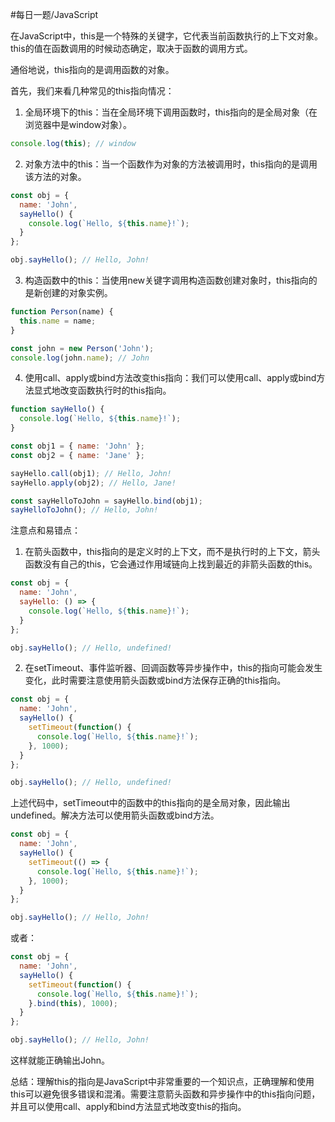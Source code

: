 #每日一题/JavaScript 

在JavaScript中，this是一个特殊的关键字，它代表当前函数执行的上下文对象。this的值在函数调用的时候动态确定，取决于函数的调用方式。

通俗地说，this指向的是调用函数的对象。

首先，我们来看几种常见的this指向情况：

1. 全局环境下的this：当在全局环境下调用函数时，this指向的是全局对象（在浏览器中是window对象）。

```javascript
console.log(this); // window
```

2. 对象方法中的this：当一个函数作为对象的方法被调用时，this指向的是调用该方法的对象。

```javascript
const obj = {
  name: 'John',
  sayHello() {
    console.log(`Hello, ${this.name}!`);
  }
};

obj.sayHello(); // Hello, John!
```

3. 构造函数中的this：当使用new关键字调用构造函数创建对象时，this指向的是新创建的对象实例。

```javascript
function Person(name) {
  this.name = name;
}

const john = new Person('John');
console.log(john.name); // John
```

4. 使用call、apply或bind方法改变this指向：我们可以使用call、apply或bind方法显式地改变函数执行时的this指向。

```javascript
function sayHello() {
  console.log(`Hello, ${this.name}!`);
}

const obj1 = { name: 'John' };
const obj2 = { name: 'Jane' };

sayHello.call(obj1); // Hello, John!
sayHello.apply(obj2); // Hello, Jane!

const sayHelloToJohn = sayHello.bind(obj1);
sayHelloToJohn(); // Hello, John!
```

注意点和易错点：

1. 在箭头函数中，this指向的是定义时的上下文，而不是执行时的上下文，箭头函数没有自己的this，它会通过作用域链向上找到最近的非箭头函数的this。

```javascript
const obj = {
  name: 'John',
  sayHello: () => {
    console.log(`Hello, ${this.name}!`);
  }
};

obj.sayHello(); // Hello, undefined!
```

2. 在setTimeout、事件监听器、回调函数等异步操作中，this的指向可能会发生变化，此时需要注意使用箭头函数或bind方法保存正确的this指向。

```javascript
const obj = {
  name: 'John',
  sayHello() {
    setTimeout(function() {
      console.log(`Hello, ${this.name}!`);
    }, 1000);
  }
};

obj.sayHello(); // Hello, undefined!
```

上述代码中，setTimeout中的函数中的this指向的是全局对象，因此输出undefined。解决方法可以使用箭头函数或bind方法。

```javascript
const obj = {
  name: 'John',
  sayHello() {
    setTimeout(() => {
      console.log(`Hello, ${this.name}!`);
    }, 1000);
  }
};

obj.sayHello(); // Hello, John!
```

或者：

```javascript
const obj = {
  name: 'John',
  sayHello() {
    setTimeout(function() {
      console.log(`Hello, ${this.name}!`);
    }.bind(this), 1000);
  }
};

obj.sayHello(); // Hello, John!
```

这样就能正确输出John。

总结：理解this的指向是JavaScript中非常重要的一个知识点，正确理解和使用this可以避免很多错误和混淆。需要注意箭头函数和异步操作中的this指向问题，并且可以使用call、apply和bind方法显式地改变this的指向。